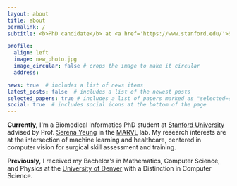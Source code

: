 ```yaml
---
layout: about
title: about
permalink: /
subtitle: <b>PhD candidate</b> at <a href='https://www.stanford.edu/'>Stanford</a>

profile:
  align: left
  image: new_photo.jpg
  image_circular: false # crops the image to make it circular
  address: 

news: true  # includes a list of news items
latest_posts: false  # includes a list of the newest posts
selected_papers: true # includes a list of papers marked as "selected={true}"
social: true  # includes social icons at the bottom of the page
---
```


<b>Currently,</b> I'm a Biomedical Informatics PhD student at <a href="https://med.stanford.edu/bmi.html">Stanford University</a> advised by Prof. <a href="https://ai.stanford.edu/~syyeung/">Serena Yeung</a> in the <a href="https://marvl.stanford.edu/">MARVL</a> lab. My research interests are at the intersection of machine learning and healthcare, centered in computer vision for surgical skill assessment and training.
<br>

<b>Previously,</b> I received my Bachelor's in Mathematics, Computer Science, and Physics at the <a href="https://ritchieschool.du.edu/academics-education/departments/computer-science">University of Denver</a> with a Distinction in Computer Science. 